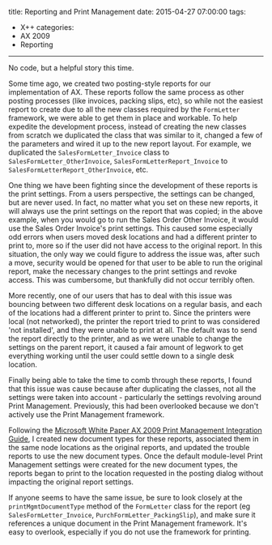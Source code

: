 title: Reporting and Print Management
date: 2015-04-27 07:00:00
tags:
 - X++
categories:
 - AX 2009
 - Reporting
---
No code, but a helpful story this time.

Some time ago, we created two posting-style reports for our implementation of AX. These reports follow the same process as other posting processes (like invoices, packing slips, etc), so while not the easiest report to create due to all the new classes required by the `FormLetter` framework, we were able to get them in place and workable. To help expedite the development process, instead of creating the new classes from scratch we duplicated the class that was similar to it, changed a few of the parameters and wired it up to the new report layout. For example, we duplicated the `SalesFormLetter_Invoice` class to `SalesFormLetter_OtherInvoice`, `SalesFormLetterReport_Invoice` to `SalesFormLetterReport_OtherInvoice`, etc.

One thing we have been fighting since the development of these reports is the print settings. From a users perspective, the settings can be changed, but are never used. In fact, no matter what you set on these new reports, it will always use the print settings on the report that was copied; in the above example, when you would go to run the Sales Order Other Invoice, it would use the Sales Order Invoice's print settings. This caused some especially odd errors when users moved desk locations and had a different printer to print to, more so if the user did not have access to the original report. In this situation, the only way we could figure to address the issue was, after such a move, security would be opened for that user to be able to run the original report, make the necessary changes to the print settings and revoke access. This was cumbersome, but thankfully did not occur terribly often.

More recently, one of our users that has to deal with this issue was bouncing between two different desk locations on a regular basis, and each of the locations had a different printer to print to. Since the printers were local (not networked), the printer the report tried to print to was considered 'not installed', and they were unable to print at all. The default was to send the report directly to the printer, and as we were unable to change the settings on the parent report, it caused a fair amount of legwork to get everything working until the user could settle down to a single desk location.

Finally being able to take the time to comb through these reports, I found that this issue was cause because after duplicating the classes, not all the settings were taken into account - particularly the settings revolving around Print Management. Previously, this had been overlooked because we don't actively use the Print Management framework.

Following the [Microsoft White Paper AX 2009 Print Management Integration Guide](http://www.microsoft.com/en-us/download/details.aspx?id=4393), I created new document types for these reports, associated them in the same node locations as the original reports, and updated the trouble reports to use the new document types. Once the default module-level Print Management settings were created for the new document types, the reports began to print to the location requested in the posting dialog without impacting the original report settings.

If anyone seems to have the same issue, be sure to look closely at the `printMgmtDocumentType` method of the `FormLetter` class for the report (eg `SalesFormLetter_Invoice`, `PurchFormLetter_PackingSlip`), and make sure it references a unique document in the Print Management framework. It's easy to overlook, especially if you do not use the framework for printing.